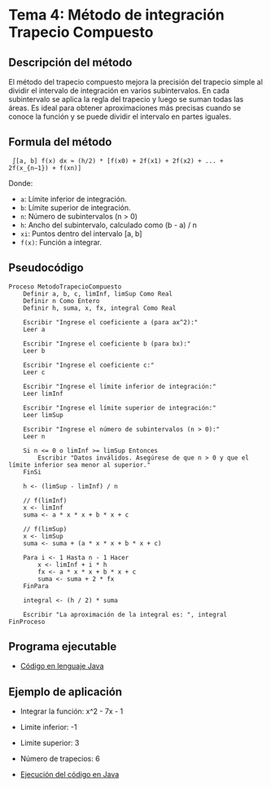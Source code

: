 # Tema 4: Método de integración Trapecio Compuesto

## Descripción del método

El método del trapecio compuesto mejora la precisión del trapecio simple al dividir el intervalo de integración en varios subintervalos. En cada subintervalo se aplica la regla del trapecio y luego se suman todas las áreas. Es ideal para obtener aproximaciones más precisas cuando se conoce la función y se puede dividir el intervalo en partes iguales.


## Formula del método
     ∫[a, b] f(x) dx ≈ (h/2) * [f(x0) + 2f(x1) + 2f(x2) + ... + 2f(x_{n−1}) + f(xn)]

Donde:
- `a`: Límite inferior de integración.
- `b`: Límite superior de integración.
- `n`: Número de subintervalos (n > 0)
- `h`: Ancho del subintervalo, calculado como (b - a) / n
- `xi`: Puntos dentro del intervalo [a, b]
- `f(x)`: Función a integrar.

## Pseudocódigo

    Proceso MetodoTrapecioCompuesto
        Definir a, b, c, limInf, limSup Como Real
        Definir n Como Entero
        Definir h, suma, x, fx, integral Como Real
        
        Escribir "Ingrese el coeficiente a (para ax^2):"
        Leer a
        
        Escribir "Ingrese el coeficiente b (para bx):"
        Leer b
        
        Escribir "Ingrese el coeficiente c:"
        Leer c
        
        Escribir "Ingrese el límite inferior de integración:"
        Leer limInf
        
        Escribir "Ingrese el límite superior de integración:"
        Leer limSup
        
        Escribir "Ingrese el número de subintervalos (n > 0):"
        Leer n
        
        Si n <= 0 o limInf >= limSup Entonces
            Escribir "Datos inválidos. Asegúrese de que n > 0 y que el límite inferior sea menor al superior."
        FinSi

        h <- (limSup - limInf) / n

        // f(limInf)
        x <- limInf
        suma <- a * x * x + b * x + c

        // f(limSup)
        x <- limSup
        suma <- suma + (a * x * x + b * x + c)

        Para i <- 1 Hasta n - 1 Hacer
            x <- limInf + i * h
            fx <- a * x * x + b * x + c
            suma <- suma + 2 * fx
        FinPara

        integral <- (h / 2) * suma

        Escribir "La aproximación de la integral es: ", integral
    FinProceso


## Programa ejecutable
- [Código en lenguaje Java](./src/Trapecio_Compuesto.java)

## Ejemplo de aplicación
- Integrar la función: x^2 - 7x - 1
- Limite inferior: -1
- Limite superior: 3
- Número de trapecios: 6

- [Ejecución del código en Java](./src/Ejecucion.png)
